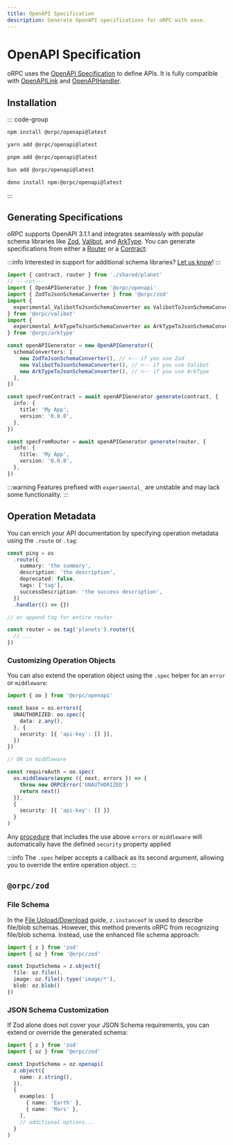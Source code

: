 ```yaml
---
title: OpenAPI Specification
description: Generate OpenAPI specifications for oRPC with ease.
---
```


# OpenAPI Specification

oRPC uses the [OpenAPI Specification](https://spec.openapis.org/oas/v3.1.0) to define APIs. It is fully compatible with [OpenAPILink](/docs/openapi/client/openapi-link) and [OpenAPIHandler](/docs/openapi/openapi-handler).

## Installation

::: code-group

```sh [npm]
npm install @orpc/openapi@latest
```

```sh [yarn]
yarn add @orpc/openapi@latest
```

```sh [pnpm]
pnpm add @orpc/openapi@latest
```

```sh [bun]
bun add @orpc/openapi@latest
```

```sh [deno]
deno install npm:@orpc/openapi@latest
```

:::

## Generating Specifications

oRPC supports OpenAPI 3.1.1 and integrates seamlessly with popular schema libraries like [Zod](https://zod.dev/), [Valibot](https://valibot.dev), and [ArkType](https://arktype.io/). You can generate specifications from either a [Router](/docs/router) or a [Contract](/docs/contract-first/define-contract):

:::info
Interested in support for additional schema libraries? [Let us know](https://github.com/unnoq/orpc/discussions/categories/ideas)!
:::

```ts twoslash
import { contract, router } from './shared/planet'
// ---cut---
import { OpenAPIGenerator } from '@orpc/openapi'
import { ZodToJsonSchemaConverter } from '@orpc/zod'
import {
  experimental_ValibotToJsonSchemaConverter as ValibotToJsonSchemaConverter
} from '@orpc/valibot'
import {
  experimental_ArkTypeToJsonSchemaConverter as ArkTypeToJsonSchemaConverter
} from '@orpc/arktype'

const openAPIGenerator = new OpenAPIGenerator({
  schemaConverters: [
    new ZodToJsonSchemaConverter(), // <-- if you use Zod
    new ValibotToJsonSchemaConverter(), // <-- if you use Valibot
    new ArkTypeToJsonSchemaConverter(), // <-- if you use ArkType
  ],
})

const specFromContract = await openAPIGenerator.generate(contract, {
  info: {
    title: 'My App',
    version: '0.0.0',
  },
})

const specFromRouter = await openAPIGenerator.generate(router, {
  info: {
    title: 'My App',
    version: '0.0.0',
  },
})
```

:::warning
Features prefixed with `experimental_` are unstable and may lack some functionality.
:::

## Operation Metadata

You can enrich your API documentation by specifying operation metadata using the `.route` or `.tag`:

```ts
const ping = os
  .route({
    summary: 'the summary',
    description: 'the description',
    deprecated: false,
    tags: ['tag'],
    successDescription: 'the success description',
  })
  .handler(() => {})

// or append tag for entire router

const router = os.tag('planets').router({
  // ...
})
```

### Customizing Operation Objects

You can also extend the operation object using the `.spec` helper for an `error` or `middleware`:

```ts
import { oo } from '@orpc/openapi'

const base = os.errors({
  UNAUTHORIZED: oo.spec({
    data: z.any(),
  }, {
    security: [{ 'api-key': [] }],
  })
})

// OR in middleware

const requireAuth = oo.spec(
  os.middleware(async ({ next, errors }) => {
    throw new ORPCError('UNAUTHORIZED')
    return next()
  }),
  {
    security: [{ 'api-key': [] }]
  }
)
```

Any [procedure](/docs/procedure) that includes the use above `errors` or `middleware` will automatically have the defined `security` property applied

:::info
The `.spec` helper accepts a callback as its second argument, allowing you to override the entire operation object.
:::

## `@orpc/zod`

### File Schema

In the [File Upload/Download](/docs/file-upload-download) guide, `z.instanceof` is used to describe file/blob schemas. However, this method prevents oRPC from recognizing file/blob schema. Instead, use the enhanced file schema approach:

```ts twoslash
import { z } from 'zod'
import { oz } from '@orpc/zod'

const InputSchema = z.object({
  file: oz.file(),
  image: oz.file().type('image/*'),
  blob: oz.blob()
})
```

### JSON Schema Customization

If Zod alone does not cover your JSON Schema requirements, you can extend or override the generated schema:

```ts twoslash
import { z } from 'zod'
import { oz } from '@orpc/zod'

const InputSchema = oz.openapi(
  z.object({
    name: z.string(),
  }),
  {
    examples: [
      { name: 'Earth' },
      { name: 'Mars' },
    ],
    // additional options...
  }
)
```
